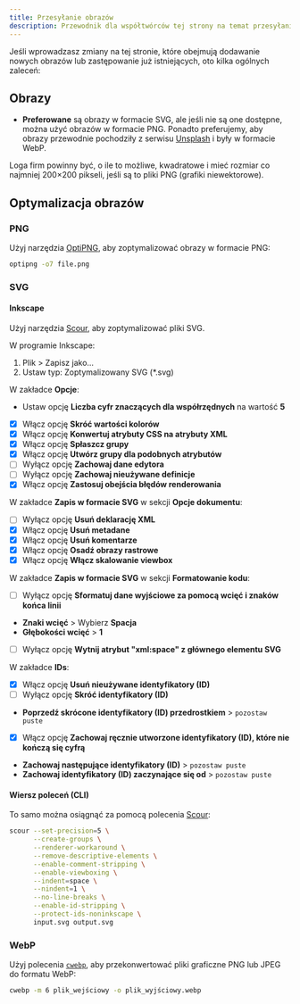```yaml
---
title: Przesyłanie obrazów
description: Przewodnik dla współtwórców tej strony na temat przesyłania obrazów w odpowiednim formacie i miejscu.
---
```


Jeśli wprowadzasz zmiany na tej stronie, które obejmują dodawanie nowych obrazów lub zastępowanie już istniejących, oto kilka ogólnych zaleceń:

## Obrazy

- **Preferowane** są obrazy w formacie SVG, ale jeśli nie są one dostępne, można użyć obrazów w formacie PNG. Ponadto preferujemy, aby obrazy przewodnie pochodziły z serwisu [Unsplash](https://unsplash.com) i były w formacie WebP.

Loga firm powinny być, o ile to możliwe, kwadratowe i mieć rozmiar co najmniej 200×200 pikseli, jeśli są to pliki PNG (grafiki niewektorowe).

## Optymalizacja obrazów

### PNG

Użyj narzędzia [OptiPNG](https://sourceforge.net/projects/optipng), aby zoptymalizować obrazy w formacie PNG:

```bash
optipng -o7 file.png
```

### SVG

#### Inkscape

Użyj narzędzia [Scour](https://github.com/scour-project/scour), aby zoptymalizować pliki SVG.

W programie Inkscape:

1. Plik > Zapisz jako...
2. Ustaw typ: Zoptymalizowany SVG (*.svg)

W zakładce **Opcje**:

- Ustaw opcję **Liczba cyfr znaczących dla współrzędnych** na wartość **5**
- [x] Włącz opcję **Skróć wartości kolorów**
- [x] Włącz opcję **Konwertuj atrybuty CSS na atrybuty XML**
- [x] Włącz opcję **Spłaszcz grupy**
- [x] Włącz opcję **Utwórz grupy dla podobnych atrybutów**
- [ ] Wyłącz opcję **Zachowaj dane edytora**
- [ ] Wyłącz opcję **Zachowaj nieużywane definicje**
- [x] Włącz opcję **Zastosuj obejścia błędów renderowania**

W zakładce **Zapis w formacie SVG** w sekcji **Opcje dokumentu**:

- [ ] Wyłącz opcję **Usuń deklarację XML**
- [x] Włącz opcję **Usuń metadane**
- [x] Włącz opcję **Usuń komentarze**
- [x] Włącz opcję **Osadź obrazy rastrowe**
- [x] Włącz opcję **Włącz skalowanie viewbox**

W zakładce **Zapis w formacie SVG** w sekcji **Formatowanie kodu**:

- [ ] Wyłącz opcję **Sformatuj dane wyjściowe za pomocą wcięć i znaków końca linii**
- **Znaki wcięć** > Wybierz **Spacja**
- **Głębokości wcięć** > **1**
- [ ] Wyłącz opcję **Wytnij atrybut "xml:space" z głównego elementu SVG**

W zakładce **IDs**:

- [x] Włącz opcję **Usuń nieużywane identyfikatory (ID)**
- [ ] Wyłącz opcję **Skróć identyfikatory (ID)**
- **Poprzedź skrócone identyfikatory (ID) przedrostkiem** > `pozostaw puste`
- [x] Włącz opcję **Zachowaj ręcznie utworzone identyfikatory (ID), które nie kończą się cyfrą**
- **Zachowaj następujące identyfikatory (ID)** > `pozostaw puste`
- **Zachowaj identyfikatory (ID) zaczynające się od** > `pozostaw puste`

#### Wiersz poleceń (CLI)

To samo można osiągnąć za pomocą polecenia [Scour](https://github.com/scour-project/scour):

```bash
scour --set-precision=5 \
      --create-groups \
      --renderer-workaround \
      --remove-descriptive-elements \
      --enable-comment-stripping \
      --enable-viewboxing \
      --indent=space \
      --nindent=1 \
      --no-line-breaks \
      --enable-id-stripping \
      --protect-ids-noninkscape \
      input.svg output.svg
```

### WebP

Użyj polecenia [`cwebp`](https://developers.google.com/speed/webp/docs/using), aby przekonwertować pliki graficzne PNG lub JPEG do formatu WebP:

```bash
cwebp -m 6 plik_wejściowy -o plik_wyjściowy.webp
```
